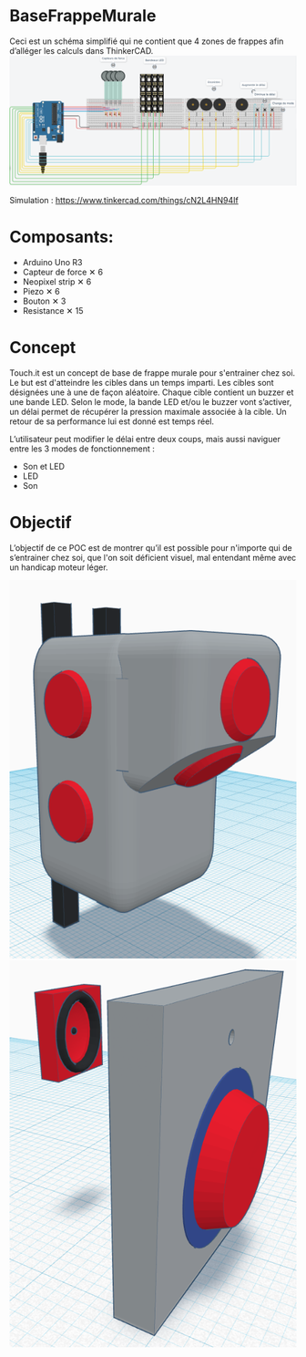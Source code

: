 # BaseFrappeMurale

Ceci est un schéma simplifié qui ne contient que 4 zones de frappes afin d’alléger les calculs dans ThinkerCAD.
![](img/Mighty_Amur.png)

Simulation : https://www.tinkercad.com/things/cN2L4HN94If

# Composants:

- Arduino Uno R3
- Capteur de force ✕ 6
- Neopixel strip ✕ 6
- Piezo ✕ 6
- Bouton ✕ 3
- Resistance ✕ 15

# Concept

Touch.it est un concept de base de frappe murale pour s'entrainer chez soi. Le but est d'atteindre les cibles dans un temps imparti. Les cibles sont désignées une à une de façon aléatoire. Chaque cible contient un buzzer et une bande LED. Selon le mode, la bande LED et/ou le buzzer vont s’activer, un délai permet de récupérer la pression maximale associée à la cible. Un retour de sa performance lui est donné est temps réel.

L’utilisateur peut modifier le délai entre deux coups, mais aussi naviguer entre les 3 modes de fonctionnement :
* Son et LED
* LED 
* Son

# Objectif

L’objectif de ce POC est de montrer qu’il est possible pour n'importe qui de s’entrainer chez soi, que l'on soit déficient visuel, mal entendant même avec un handicap moteur léger.

![](img/concept_0.png)
![](img/concept_1.png)
